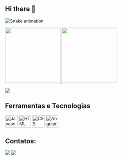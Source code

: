 ## Hi there 👋

![Snake animation](https://github.com/Wendell95Araujo/Wendell95Araujo/blob/output/github-contribution-grid-snake.svg)

<div>
<a href="https://github.com/Wendell95Araujo">
<img loading="lazy" height="180em" src="https://github-readme-stats.vercel.app/api/top-langs/?username=Wendell95Araujo&layout=compact&langs_count=7&theme=dracula"/>
<img loading="lazy" height="180em" src="https://github-readme-stats.vercel.app/api?username=Wendell95Araujo&show_icons=true&theme=transparent&include_all_commits=true&count_private=true"/>
</div>

[![](https://visitcount.itsvg.in/api?id=Wendell95Araujo&label=Profile%20Views&color=0&icon=5&pretty=false)](https://visitcount.itsvg.in)

## Ferramentas e Tecnologias

<img loading="lazy" src="https://cdn.jsdelivr.net/gh/devicons/devicon/icons/javascript/javascript-original.svg" width="40" height="40" title="Javascript"/> <img loading="lazy" src="https://cdn.jsdelivr.net/gh/devicons/devicon/icons/html5/html5-original.svg" width="40" height="40" title="HTML"/> <img loading="lazy" src="https://cdn.jsdelivr.net/gh/devicons/devicon/icons/css3/css3-original.svg" width="40" height="40" title="CSS"/> <img loading="lazy" src="https://cdn.jsdelivr.net/gh/devicons/devicon/icons/angular/angular-original.svg" width="40" height="40" title="Angular"/>

## Contatos:

<div>
  <a href="https://instagram.com/wendell_araujo9" target="_blank"><img loading="lazy" src="https://img.shields.io/badge/-Instagram-%23E4405F?style=for-the-badge&logo=instagram&logoColor=white" target="_blank"></a>
  <a href="https://www.linkedin.com/in/wendell-araujo" target="_blank"><img loading="lazy" src="https://img.shields.io/badge/-LinkedIn-%230077B5?style=for-the-badge&logo=linkedin&logoColor=white" target="_blank"></a>   
</div>

<!--
**Wendell95Araujo/Wendell95Araujo** is a ✨ _special_ ✨ repository because its `README.md` (this file) appears on your GitHub profile.

Here are some ideas to get you started:

- 🔭 I’m currently working on ...
- 🌱 I’m currently learning ...
- 👯 I’m looking to collaborate on ...
- 🤔 I’m looking for help with ...
- 💬 Ask me about ...
- 📫 How to reach me: ...
- 😄 Pronouns: ...
- ⚡ Fun fact: ...
-->
